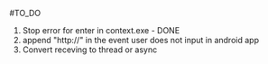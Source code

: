 #TO_DO
1. Stop error for enter in context.exe - DONE
2. append "http://" in the event user does not input in android app
3. Convert receving to thread or async